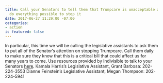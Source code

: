 ```yaml
---
title: Call your Senators to tell them that Trumpcare is unacceptable and they must
  do everything possible to stop it
date: 2017-06-27 11:29:00 -07:00
categories:
- action
is featured: false
---
```


In particular, this time we will be calling the legislative assistants to ask them to put all of the Senator’s attention on stopping Trumpcare. Call them daily to make sure they know that this is a critical bill that could affect us for many years to come. Use resources provided by Indivisible to talk to your Senators [here](https://www.indivisibleguide.com/resource/senate-health-care-staffers/#CA).
	Kamala Harris’s Legislative Assistant, Grant Barbosa: 202-224-3553
	Dianne Feinstein’s Legislative Assistant, Megan Thompson: 202-224-5941
